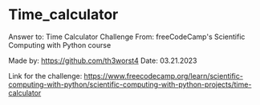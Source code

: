 # Time_calculator
 
Answer to: Time Calculator Challenge From: freeCodeCamp's Scientific Computing with Python course

Made by: https://github.com/th3worst4 Date: 03.21.2023

Link for the challenge: https://www.freecodecamp.org/learn/scientific-computing-with-python/scientific-computing-with-python-projects/time-calculator